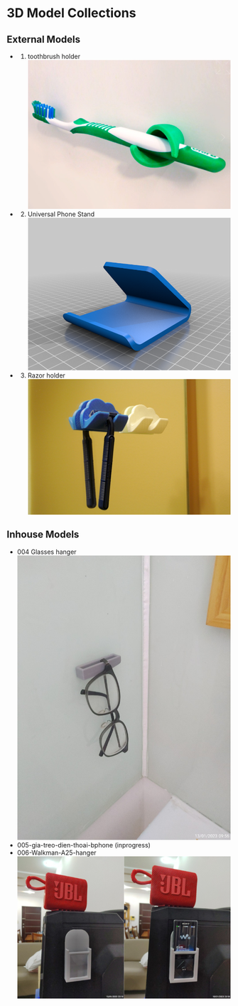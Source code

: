 # 3D Model Collections
## External Models
* 001. toothbrush holder
![001-toothbrush_holder](/001-toothbrush_holder/image.png)
* 002. Universal Phone Stand
![002-Universal_Phone_Stand](/002-Universal_Phone_Stand/image.png)
* 003. Razor holder
![003-Razor_holder](/003-Razor_holder_662714/image.jpg)

## Inhouse Models
* 004 Glasses hanger
![004-Glasses-hanger](/004-Glasses-hanger/image.jpg)
* 005-gia-treo-dien-thoai-bphone (inprogress)
* 006-Walkman-A25-hanger
![006-Walkman-A25-hanger](/006-Walkman-A25-hanger/image.png)
